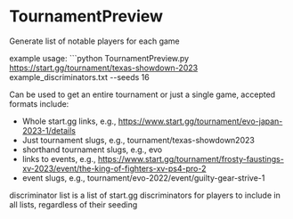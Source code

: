 # TournamentPreview
Generate list of notable players for each game

example usage: ```python TournamentPreview.py https://start.gg/tournament/texas-showdown-2023 example_discriminators.txt --seeds 16

Can be used to get an entire tournament or just a single game, accepted formats include:

- Whole start.gg links, e.g., https://www.start.gg/tournament/evo-japan-2023-1/details
- Just tournament slugs, e.g., tournament/texas-showdown2023
- shorthand tournament slugs, e.g., evo
- links to events, e.g., https://www.start.gg/tournament/frosty-faustings-xv-2023/event/the-king-of-fighters-xv-ps4-pro-2
- event slugs, e.g., tournament/evo-2022/event/guilty-gear-strive-1

discriminator list is a list of start.gg discriminators for players to include in all lists, regardless of their seeding
